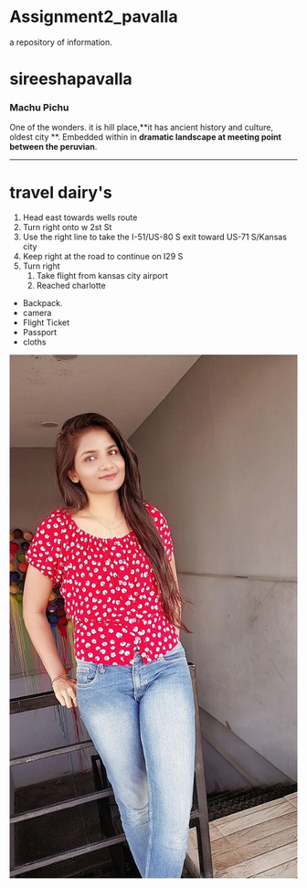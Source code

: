 # Assignment2_pavalla
a repository of information.
# sireeshapavalla
### Machu Pichu
One of the wonders. it is hill place,**it has ancient history and culture, oldest city **. Embedded within in **dramatic landscape at meeting point between the peruvian**.  
***
# travel dairy's
1. Head east towards wells route
2. Turn right onto  w 2st St
3. Use the right line to take the I-51/US-80 S exit toward US-71 S/Kansas city
4. Keep right  at the road to continue on I29 S
5. Turn right 
    1. Take flight from kansas city airport
    2. Reached charlotte

* Backpack. 
* camera
* Flight Ticket 
* Passport
* cloths

![Link of about me](siripic.jpg)
